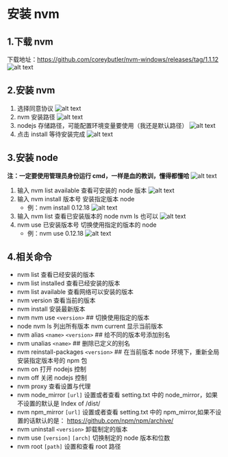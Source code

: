 # 安装 nvm

## 1.下载 nvm

下载地址：https://github.com/coreybutler/nvm-windows/releases/tag/1.1.12
![alt text](images/1.png)

## 2.安装 nvm

1. 选择同意协议
   ![alt text](images/2.png)
2. nvm 安装路径
   ![alt text](images/3.png)
3. nodejs 存储路径，可能配置环境变量要使用（我还是默认路径）
   ![alt text](images/4.png)
4. 点击 install 等待安装完成
   ![alt text](images/5.png)

## 3.安装 node

**注：一定要使用管理员身份运行 cmd，一样是血的教训，懂得都懂哈**
![alt text](images/6.png)

1. 输入 nvm list available 查看可安装的 node 版本
   ![alt text](images/7.png)
2. 输入 nvm install 版本号 安装指定版本 node
   - 例：nvm install 0.12.18
     ![alt text](images/8.png)
3. 输入 nvm list 查看已安装版本的 node nvm ls 也可以
   ![alt text](images/9.png)
4. nvm use 已安装版本号 切换使用指定的版本的 node
   - 例：nvm use 0.12.18
     ![alt text](images/10.png)

## 4.相关命令

- nvm list 查看已经安装的版本
- nvm list installed 查看已经安装的版本
- nvm list available 查看网络可以安装的版本
- nvm version 查看当前的版本
- nvm install 安装最新版本
- nvm nvm use `<version>` ## 切换使用指定的版本
- node nvm ls 列出所有版本 nvm current 显示当前版本
- nvm alias `<name>` `<version>` ## 给不同的版本号添加别名
- nvm unalias `<name>` ## 删除已定义的别名
- nvm reinstall-packages `<version>` ## 在当前版本 node 环境下，重新全局安装指定版本号的 npm 包
- nvm on 打开 nodejs 控制
- nvm off 关闭 nodejs 控制
- nvm proxy 查看设置与代理
- nvm node_mirror `[url]` 设置或者查看 setting.txt 中的 node_mirror，如果不设置的默认是 Index of /dist/
- nvm npm_mirror `[url]` 设置或者查看 setting.txt 中的 npm_mirror,如果不设置的话默认的是： https://github.com/npm/npm/archive/
- nvm uninstall `<version>` 卸载制定的版本
- nvm use `[version]` `[arch]` 切换制定的 node 版本和位数
- nvm root `[path]` 设置和查看 root 路径
